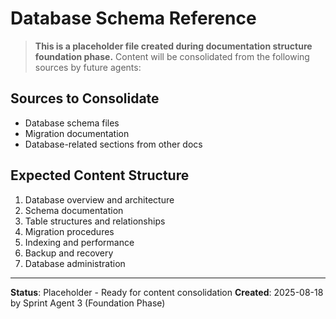 # Database Schema Reference

> **This is a placeholder file created during documentation structure foundation phase.**
> Content will be consolidated from the following sources by future agents:

## Sources to Consolidate
- Database schema files
- Migration documentation
- Database-related sections from other docs

## Expected Content Structure
1. Database overview and architecture
2. Schema documentation
3. Table structures and relationships
4. Migration procedures
5. Indexing and performance
6. Backup and recovery
7. Database administration

---
**Status**: Placeholder - Ready for content consolidation
**Created**: 2025-08-18 by Sprint Agent 3 (Foundation Phase)